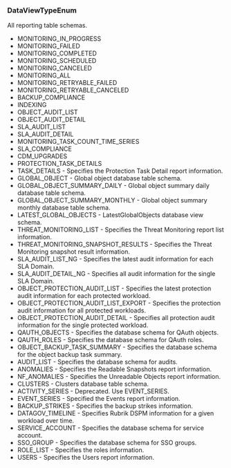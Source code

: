 ### DataViewTypeEnum
All reporting table schemas.

- MONITORING_IN_PROGRESS
- MONITORING_FAILED
- MONITORING_COMPLETED
- MONITORING_SCHEDULED
- MONITORING_CANCELED
- MONITORING_ALL
- MONITORING_RETRYABLE_FAILED
- MONITORING_RETRYABLE_CANCELED
- BACKUP_COMPLIANCE
- INDEXING
- OBJECT_AUDIT_LIST
- OBJECT_AUDIT_DETAIL
- SLA_AUDIT_LIST
- SLA_AUDIT_DETAIL
- MONITORING_TASK_COUNT_TIME_SERIES
- SLA_COMPLIANCE
- CDM_UPGRADES
- PROTECTION_TASK_DETAILS
- TASK_DETAILS - Specifies the Protection Task Detail report information.
- GLOBAL_OBJECT - Global object database table schema.
- GLOBAL_OBJECT_SUMMARY_DAILY - Global object summary daily database table schema.
- GLOBAL_OBJECT_SUMMARY_MONTHLY - Global object summary monthly database table schema.
- LATEST_GLOBAL_OBJECTS - LatestGlobalObjects database view schema.
- THREAT_MONITORING_LIST - Specifies the Threat Monitoring report list information.
- THREAT_MONITORING_SNAPSHOT_RESULTS - Specifies the Threat Monitoring snapshot result information.
- SLA_AUDIT_LIST_NG - Specifies the latest audit information for each SLA Domain.
- SLA_AUDIT_DETAIL_NG - Specifies all audit information for the single SLA Domain.
- OBJECT_PROTECTION_AUDIT_LIST - Specifies the latest protection audit information for each protected workload.
- OBJECT_PROTECTION_AUDIT_LIST_EXPORT - Specifies the protection audit information for all protected workloads.
- OBJECT_PROTECTION_AUDIT_DETAIL - Specifies all protection audit information for the single protected workload.
- QAUTH_OBJECTS - Specifies the database schema for QAuth objects.
- QAUTH_ROLES -  Specifies the database schema for QAuth roles.
- OBJECT_BACKUP_TASK_SUMMARY - Specifies the database schema for the object backup task summary.
- AUDIT_LIST - Specifies the database schema for audits.
- ANOMALIES - Specifies the Readable Snapshots report information.
- NF_ANOMALIES - Specifies the Unreadable Objects report information.
- CLUSTERS - Clusters database table schema.
- ACTIVITY_SERIES - Deprecated. Use EVENT_SERIES.
- EVENT_SERIES - Specified the Events report information.
- BACKUP_STRIKES - Specifies the backup strikes information.
- DATAGOV_TIMELINE - Specifies Rubrik DSPM information for a given workload over time.
- SERVICE_ACCOUNT - Specifies the database schema for service account.
- SSO_GROUP - Specifies the database schema for SSO groups.
- ROLE_LIST - Specifies the roles information.
- USERS - Specifies the Users report information.
